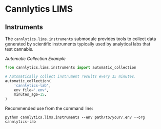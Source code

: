 # Cannlytics LIMS

<!-- TODO: Create a Cannlytics LIMS logo! -->

<!-- ## LIMS -->
<!-- Write documentation once module is more developed. -->

<!-- ## Calculations -->
<!-- Write documentation once module is more developed. -->

<!-- ## Certificates -->
<!-- Write documentation once module is more developed. -->

## Instruments

The `cannlytics.lims.instruments` submodule provides tools to collect data generated by scientific instruments typically used by analytical labs that test cannabis.

<!-- TODO: List supported instruments. -->
<!-- | Instrument | Import |
| Agilent HPLC |  |
| Agilent GC |  | -->

*Automatic Collection Example*

```py
from cannlytics.lims.instruments import automatic_collection

# Automatically collect instrument results every 15 minutes.
automatic_collection(
    'cannlytics-lab',
    env_file='.env',
    minutes_ago=15,
)
```

Recommended use from the command line:

```
python cannlytics.lims.instruments --env path/to/your/.env --org cannlytics-lab
```

<!-- ## Measurements -->
<!-- Write documentation once module is more developed. -->

<!-- ## Projects -->
<!-- Write documentation once module is more developed. -->

<!-- ## QC -->
<!-- Write documentation once module is more developed. -->

<!-- ## Results -->
<!-- Write documentation once module is more developed. -->

<!-- ## Samples -->
<!-- Write documentation once module is more developed. -->

<!-- ## Transfers -->
<!-- Write documentation once module is more developed. -->

<!-- ## Worksheets -->
<!-- Write documentation once module is more developed. -->
